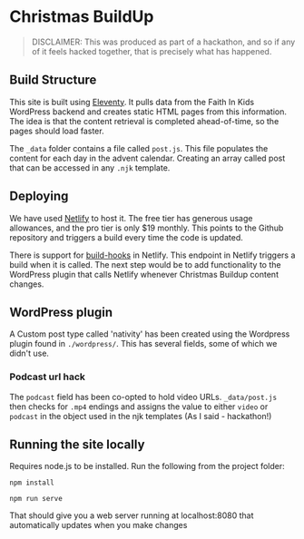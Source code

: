 # Christmas BuildUp
> DISCLAIMER: This was produced as part of a hackathon, and so if any of it feels hacked together, that is precisely what has happened.

## Build Structure
This site is built using [Eleventy](https://www.11ty.dev/). It pulls data from the Faith In Kids WordPress backend and creates static HTML pages from this information. The idea is that the content retrieval is completed ahead-of-time, so the pages should load faster.

The `_data` folder contains a file called `post.js`. This file populates the content for each day in the advent calendar. Creating an array called post that can be accessed in any `.njk` template.

## Deploying
We have used [Netlify](https://app.netlify.com/) to host it. The free tier has generous usage allowances, and the pro tier is only $19 monthly.
This points to the Github repository and triggers a build every time the code is updated.

There is support for [build-hooks](https://docs.netlify.com/configure-builds/build-hooks/) in Netlify.  This endpoint in Netlify triggers a build when it is called. The next step would be to add functionality to the WordPress plugin that calls Netlify whenever Christmas Buildup content changes.


## WordPress plugin
A Custom post type called 'nativity' has been created using the Wordpress plugin found in `./wordpress/`. This has several fields, some of which we didn't use. 
### Podcast url hack
The `podcast` field has been co-opted to hold video URLs. `_data/post.js` then checks for `.mp4` endings and assigns the value to either `video` or `podcast` in the object used in the njk templates (As I said - hackathon!)

## Running the site locally 
Requires node.js to be installed.
Run the following from the project folder:

```
npm install

npm run serve
```

That should give you a web server running at localhost:8080 that automatically updates when you make changes
